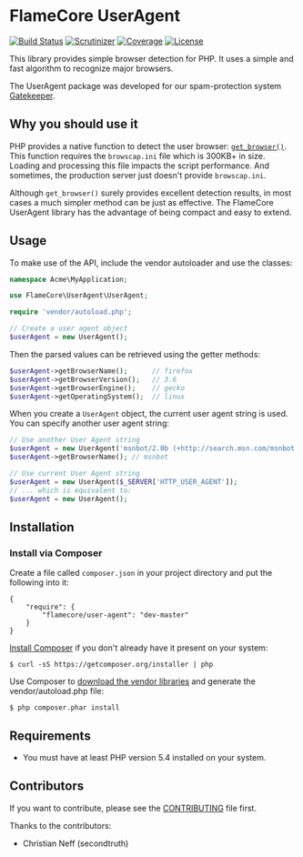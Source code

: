 FlameCore UserAgent
===================

[![Build Status](https://img.shields.io/travis/FlameCore/UserAgent.svg)](https://travis-ci.org/FlameCore/UserAgent)
[![Scrutinizer](http://img.shields.io/scrutinizer/g/FlameCore/UserAgent.svg)](https://scrutinizer-ci.com/g/FlameCore/UserAgent)
[![Coverage](http://img.shields.io/scrutinizer/coverage/g/FlameCore/UserAgent.svg)](https://scrutinizer-ci.com/g/FlameCore/UserAgent)
[![License](http://img.shields.io/packagist/l/flamecore/user-agent.svg)](http://www.flamecore.org/projects/user-agent)

This library provides simple browser detection for PHP. It uses a simple and fast algorithm to recognize major browsers.

The UserAgent package was developed for our spam-protection system [Gatekeeper](https://github.com/FlameCore/Gatekeeper).


Why you should use it
---------------------

PHP provides a native function to detect the user browser: [`get_browser()`](http://php.net/get_browser). This function requires
the `browscap.ini` file which is 300KB+ in size. Loading and processing this file impacts the script performance. And sometimes,
the production server just doesn't provide `browscap.ini`.

Although `get_browser()` surely provides excellent detection results, in most cases a much simpler method can be just as effective.
The FlameCore UserAgent library has the advantage of being compact and easy to extend.


Usage
-----

To make use of the API, include the vendor autoloader and use the classes:

```php
namespace Acme\MyApplication;

use FlameCore\UserAgent\UserAgent;

require 'vendor/autoload.php';

// Create a user agent object
$userAgent = new UserAgent();
```

Then the parsed values can be retrieved using the getter methods:

```php
$userAgent->getBrowserName();      // firefox
$userAgent->getBrowserVersion();   // 3.6
$userAgent->getBrowserEngine();    // gecko
$userAgent->getOperatingSystem();  // linux
```

When you create a `UserAgent` object, the current user agent string is used. You can specify another user agent string:

``` php
// Use another User Agent string
$userAgent = new UserAgent('msnbot/2.0b (+http://search.msn.com/msnbot.htm)');
$userAgent->getBrowserName(); // msnbot

// Use current User Agent string
$userAgent = new UserAgent($_SERVER['HTTP_USER_AGENT']);
// ... which is equivalent to:
$userAgent = new UserAgent();
```


Installation
------------

### Install via Composer

Create a file called `composer.json` in your project directory and put the following into it:

```
{
    "require": {
        "flamecore/user-agent": "dev-master"
    }
}
```

[Install Composer](https://getcomposer.org/doc/00-intro.md#installation-nix) if you don't already have it present on your system:

    $ curl -sS https://getcomposer.org/installer | php

Use Composer to [download the vendor libraries](https://getcomposer.org/doc/00-intro.md#using-composer) and generate the vendor/autoload.php file:

    $ php composer.phar install


Requirements
------------

* You must have at least PHP version 5.4 installed on your system.


Contributors
------------

If you want to contribute, please see the [CONTRIBUTING](CONTRIBUTING.md) file first.

Thanks to the contributors:

* Christian Neff (secondtruth)
